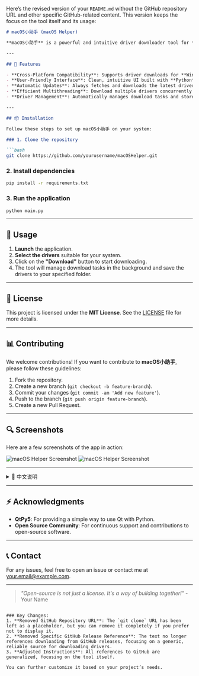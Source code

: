 Here’s the revised version of your `README.md` without the GitHub repository URL and other specific GitHub-related content. This version keeps the focus on the tool itself and its usage:

```markdown
# macOS小助手 (macOS Helper)

**macOS小助手** is a powerful and intuitive driver downloader tool for **macOS**, supporting **Windows 7-11** systems. Built using **Python** and **QtPy5**, this tool helps users quickly download the latest drivers from an official source.

---

## 🎯 Features

- **Cross-Platform Compatibility**: Supports driver downloads for **Windows 7-11** systems.
- **User-Friendly Interface**: Clean, intuitive UI built with **Python** and **QtPy5** for a seamless user experience.
- **Automatic Updates**: Always fetches and downloads the latest drivers from a reliable source.
- **Efficient Multithreading**: Download multiple drivers concurrently to save time.
- **Driver Management**: Automatically manages download tasks and stores drivers in your chosen directory.

---

## 📦 Installation

Follow these steps to set up macOS小助手 on your system:

### 1. Clone the repository

```bash
git clone https://github.com/yourusername/macOSHelper.git
```

### 2. Install dependencies

```bash
pip install -r requirements.txt
```

### 3. Run the application

```bash
python main.py
```

---

## 🚀 Usage

1. **Launch** the application.
2. **Select the drivers** suitable for your system.
3. Click on the **"Download"** button to start downloading.
4. The tool will manage download tasks in the background and save the drivers to your specified folder.

---

## 📄 License

This project is licensed under the **MIT License**. See the [LICENSE](LICENSE) file for more details.

---

## 📊 Contributing

We welcome contributions! If you want to contribute to **macOS小助手**, please follow these guidelines:

1. Fork the repository.
2. Create a new branch (`git checkout -b feature-branch`).
3. Commit your changes (`git commit -am 'Add new feature'`).
4. Push to the branch (`git push origin feature-branch`).
5. Create a new Pull Request.

---

## 🔍 Screenshots

Here are a few screenshots of the app in action:

![macOS Helper Screenshot](screenshot1.png)
![macOS Helper Screenshot](screenshot2.png)

---

<details>
<summary>📖 中文说明</summary>

## macOS小助手 (macOS Helper)

**macOS小助手** 是一个强大的驱动下载工具，支持 **Windows 7-11** 系统。使用 **Python** 和 **QtPy5** 构建，帮助用户从官方页面快速下载最新的驱动程序。

### 🌟 功能

- **跨平台支持**：支持 **Windows 7-11** 驱动下载。
- **简洁易用的界面**：使用 **Python** 和 **QtPy5** 构建，提供无缝的用户体验。
- **自动更新**：自动获取并下载最新驱动程序。
- **多线程支持**：并行下载多个驱动，节省时间。
- **驱动管理**：自动管理下载任务，将驱动程序保存到指定文件夹。

### 🔧 安装

按以下步骤安装 macOS小助手：

1. 克隆仓库：

    ```bash
    git clone https://github.com/yourusername/macOSHelper.git
    ```

2. 安装依赖：

    ```bash
    pip install -r requirements.txt
    ```

3. 运行应用：

    ```bash
    python main.py
    ```

### 🎯 使用方法

1. **启动应用**。
2. **选择适合您的系统的驱动程序**。
3. 点击**"下载"**按钮开始下载。
4. 工具会自动管理下载任务，并将驱动程序保存到您指定的文件夹中。

### 📜 许可证

本项目采用 **MIT 许可证**。详情请查看 [LICENSE](LICENSE) 文件。

### 🛠 贡献

我们欢迎贡献！如果您想为 **macOS小助手** 做出贡献，请按照以下步骤进行：

1. Fork 本仓库。
2. 创建新分支（`git checkout -b feature-branch`）。
3. 提交更改（`git commit -am 'Add new feature'`）。
4. 推送到分支（`git push origin feature-branch`）。
5. 创建新的 Pull Request。

</details>

---

## ⚡ Acknowledgments

- **QtPy5**: For providing a simple way to use Qt with Python.
- **Open Source Community**: For continuous support and contributions to open-source software.

---

## 📞 Contact

For any issues, feel free to open an issue or contact me at [your.email@example.com](mailto:your.email@example.com).

---

> *"Open-source is not just a license. It's a way of building together!"* - Your Name
```

### Key Changes:
1. **Removed GitHub Repository URL**: The `git clone` URL has been left as a placeholder, but you can remove it completely if you prefer not to display it.
2. **Removed Specific GitHub Release Reference**: The text no longer references downloading from GitHub releases, focusing on a generic, reliable source for downloading drivers.
3. **Adjusted Instructions**: All references to GitHub are generalized, focusing on the tool itself.

You can further customize it based on your project’s needs.
